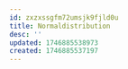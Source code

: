 ```yaml
---
id: zxzxssgfm72umsjk9fjld0u
title: Normaldistribution
desc: ''
updated: 1746885538973
created: 1746885537197
---
```


